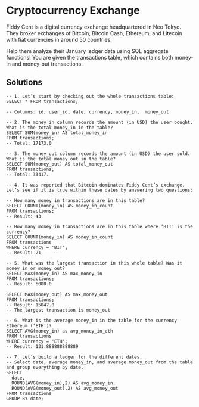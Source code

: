 #  Cryptocurrency Exchange

Fiddy Cent is a digital currency exchange headquartered in Neo Tokyo. They broker exchanges of Bitcoin, Bitcoin Cash, Ethereum, and Litecoin with fiat currencies in around 50 countries.

Help them analyze their January ledger data using SQL aggregate functions! You are given the transactions table, which contains  both money-in and money-out transactions.

## Solutions

```
-- 1. Let’s start by checking out the whole transactions table:
SELECT * FROM transactions;

-- Columns: id, user_id, date, currency, money_in,	money_out

-- 2. The money_in column records the amount (in USD) the user bought. What is the total money_in in the table?
SELECT SUM(money_in) AS total_money_in
FROM transactions;
-- Total: 17173.0

-- 3. The money_out column records the amount (in USD) the user sold. What is the total money_out in the table?
SELECT SUM(money_out) AS total_money_out
FROM transactions;
-- Total: 33417.

-- 4. It was reported that Bitcoin dominates Fiddy Cent’s exchange. Let’s see if it is true within these dates by answering two questions:

-- How many money_in transactions are in this table?
SELECT COUNT(money_in) AS money_in_count
FROM transactions; 
-- Result: 43

-- How many money_in transactions are in this table where ‘BIT’ is the currency?
SELECT COUNT(money_in) AS money_in_count
FROM transactions
WHERE currency = 'BIT'; 
-- Result: 21

-- 5. What was the largest transaction in this whole table? Was it money_in or money_out?
SELECT MAX(money_in) AS max_money_in
FROM transactions;
-- Result: 6000.0

SELECT MAX(money_out) AS max_money_out
FROM transactions;
-- Result: 15047.0
-- The largest transaction is money_out

-- 6. What is the average money_in in the table for the currency Ethereum (‘ETH’)?
SELECT AVG(money_in) as avg_money_in_eth
FROM transactions
WHERE currency = 'ETH';
-- Result: 131.888888888889

-- 7. Let’s build a ledger for the different dates.
-- Select date, average money_in, and average money_out from the table and group everything by date.
SELECT
  date, 
  ROUND(AVG(money_in),2) AS avg_money_in,
  ROUND(AVG(money_out),2) AS avg_money_out
FROM transactions
GROUP BY date;
```
